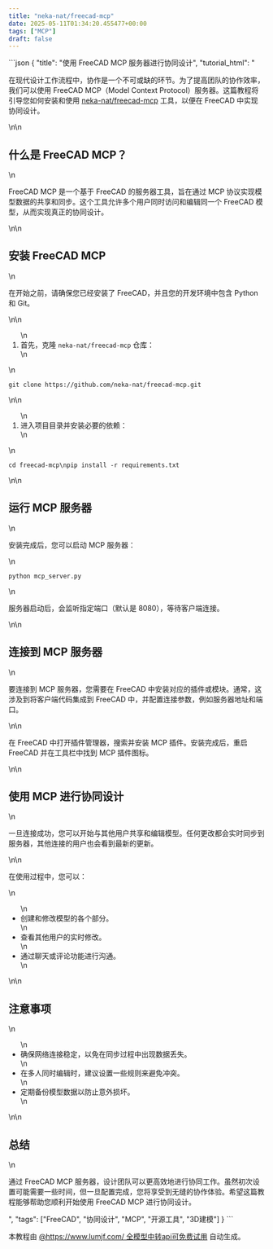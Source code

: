 ```yaml
---
title: "neka-nat/freecad-mcp"
date: 2025-05-11T01:34:20.455477+00:00
tags: ["MCP"]
draft: false
---
```


<p>```json
{
  "title": "使用 FreeCAD MCP 服务器进行协同设计",
  "tutorial_html": "<p>在现代设计工作流程中，协作是一个不可或缺的环节。为了提高团队的协作效率，我们可以使用 FreeCAD MCP（Model Context Protocol）服务器。这篇教程将引导您如何安装和使用 <a href=\"https://github.com/neka-nat/freecad-mcp\">neka-nat/freecad-mcp</a> 工具，以便在 FreeCAD 中实现协同设计。</p>\n\n<h2>什么是 FreeCAD MCP？</h2>\n<p>FreeCAD MCP 是一个基于 FreeCAD 的服务器工具，旨在通过 MCP 协议实现模型数据的共享和同步。这个工具允许多个用户同时访问和编辑同一个 FreeCAD 模型，从而实现真正的协同设计。</p>\n\n<h2>安装 FreeCAD MCP</h2>\n<p>在开始之前，请确保您已经安装了 FreeCAD，并且您的开发环境中包含 Python 和 Git。</p>\n\n<ol>\n<li>首先，克隆 <code>neka-nat/freecad-mcp</code> 仓库：</li>\n</ol>\n<pre><code>git clone https://github.com/neka-nat/freecad-mcp.git</code></pre>\n\n<ol start=\"2\">\n<li>进入项目目录并安装必要的依赖：</li>\n</ol>\n<pre><code>cd freecad-mcp\npip install -r requirements.txt</code></pre>\n\n<h2>运行 MCP 服务器</h2>\n<p>安装完成后，您可以启动 MCP 服务器：</p>\n<pre><code>python mcp_server.py</code></pre>\n<p>服务器启动后，会监听指定端口（默认是 8080），等待客户端连接。</p>\n\n<h2>连接到 MCP 服务器</h2>\n<p>要连接到 MCP 服务器，您需要在 FreeCAD 中安装对应的插件或模块。通常，这涉及到将客户端代码集成到 FreeCAD 中，并配置连接参数，例如服务器地址和端口。</p>\n\n<p>在 FreeCAD 中打开插件管理器，搜索并安装 MCP 插件。安装完成后，重启 FreeCAD 并在工具栏中找到 MCP 插件图标。</p>\n\n<h2>使用 MCP 进行协同设计</h2>\n<p>一旦连接成功，您可以开始与其他用户共享和编辑模型。任何更改都会实时同步到服务器，其他连接的用户也会看到最新的更新。</p>\n\n<p>在使用过程中，您可以：</p>\n<ul>\n<li>创建和修改模型的各个部分。</li>\n<li>查看其他用户的实时修改。</li>\n<li>通过聊天或评论功能进行沟通。</li>\n</ul>\n\n<h2>注意事项</h2>\n<ul>\n<li>确保网络连接稳定，以免在同步过程中出现数据丢失。</li>\n<li>在多人同时编辑时，建议设置一些规则来避免冲突。</li>\n<li>定期备份模型数据以防止意外损坏。</li>\n</ul>\n\n<h2>总结</h2>\n<p>通过 FreeCAD MCP 服务器，设计团队可以更高效地进行协同工作。虽然初次设置可能需要一些时间，但一旦配置完成，您将享受到无缝的协作体验。希望这篇教程能够帮助您顺利开始使用 FreeCAD MCP 进行协同设计。</p>",
  "tags": ["FreeCAD", "协同设计", "MCP", "开源工具", "3D建模"]
}
```</p><p>本教程由 <a href="https://www.lumjf.com/" target="_blank">@https://www.lumjf.com/ 全模型中转api可免费试用</a> 自动生成。</p>